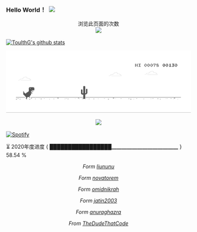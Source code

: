 ### Hello World！ &nbsp;<img src="https://github.com/TheDudeThatCode/TheDudeThatCode/blob/master/Assets/Earth.gif" width="23px">
<p align="center"> 
  浏览此页面的次数<br>
  <img src="https://profile-counter.glitch.me/ToulthG/count.svg" />
</p>


[![ToulthG's github stats](https://github-readme-stats.vercel.app/api?username=ToulthG&show_icons=true&theme=dracula)](https://github.com/anuraghazra/github-readme-stats)

<!--
**ToulthG/ToulthG** is a ✨ _special_ ✨ repository because its `README.md` (this file) appears on your GitHub profile.
Here are some ideas to get you started:
- 🔭 I’m currently working on ...
- 🌱 I’m currently learning ...
- 👯 I’m looking to collaborate on ...
- 🤔 I’m looking for help with ...
- 💬 Ask me about ...
- 📫 How to reach me: ...
- 😄 Pronouns: ...
- ⚡ Fun fact: ...
-->
![Dino](https://raw.githubusercontent.com/praveenscience/praveenscience/master/dino.gif)

<div align="center">
    <img src="https://raw.githubusercontent.com/omidnikrah/profile-activity-generator/master/demo.png" />
</div>

[![Spotify](https://novatorem.vercel.app/api/spotify-playing)](https://open.spotify.com/user/FengirkG)<br>

⏳ 2020年度进度 { █████████████████▁▁▁▁▁▁▁▁▁▁▁▁▁ } 58.54 %
                   
<p align="center"> 
    <i>Form <a href="https://github.com/liununu">liununu</a></i>
</p>
<p align="center"> 
    <i>Form <a href="https://github.com/novatorem">novatorem</a></i>
</p>

<p align="center">
    <i>Form <a href="https://github.com/omidnikrah">omidnikrah</a></i>
</p>

<p align="center">
    <i>Form <a href="https://github.com/jatin2003">jatin2003</a></i>
</p>

<p align="center">
    <i>Form <a href="https://github.com/anuraghazra">anuraghazra</a></i>
</p>

<p align="center">
    <i>From <a href="https://github.com/TheDudeThatCode">TheDudeThatCode</a></i>
</p>

